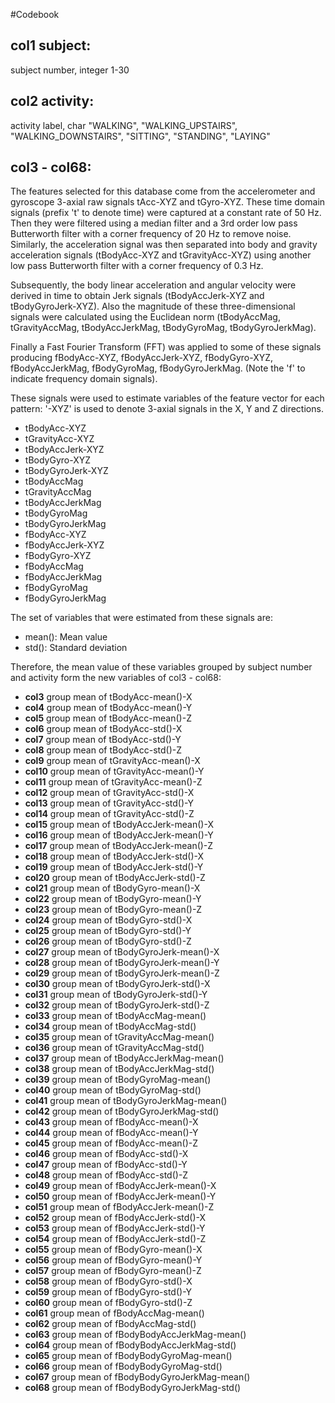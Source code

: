 #Codebook

## col1 subject: 

subject number, integer 1-30
	
## col2 activity: 

activity label, char "WALKING", "WALKING\_UPSTAIRS", "WALKING\_DOWNSTAIRS", "SITTING", "STANDING", "LAYING"
	
## col3 - col68:

The features selected for this database come from the accelerometer and gyroscope 3-axial raw signals tAcc-XYZ and tGyro-XYZ. These time domain signals (prefix 't' to denote time) were captured at a constant rate of 50 Hz. Then they were filtered using a median filter and a 3rd order low pass Butterworth filter with a corner frequency of 20 Hz to remove noise. Similarly, the acceleration signal was then separated into body and gravity acceleration signals (tBodyAcc-XYZ and tGravityAcc-XYZ) using another low pass Butterworth filter with a corner frequency of 0.3 Hz. 

Subsequently, the body linear acceleration and angular velocity were derived in time to obtain Jerk signals (tBodyAccJerk-XYZ and tBodyGyroJerk-XYZ). Also the magnitude of these three-dimensional signals were calculated using the Euclidean norm (tBodyAccMag, tGravityAccMag, tBodyAccJerkMag, tBodyGyroMag, tBodyGyroJerkMag). 

Finally a Fast Fourier Transform (FFT) was applied to some of these signals producing fBodyAcc-XYZ, fBodyAccJerk-XYZ, fBodyGyro-XYZ, fBodyAccJerkMag, fBodyGyroMag, fBodyGyroJerkMag. (Note the 'f' to indicate frequency domain signals). 

These signals were used to estimate variables of the feature vector for each pattern: '-XYZ' is used to denote 3-axial signals in the X, Y and Z directions.

- tBodyAcc-XYZ
- tGravityAcc-XYZ
- tBodyAccJerk-XYZ
- tBodyGyro-XYZ
- tBodyGyroJerk-XYZ
- tBodyAccMag
- tGravityAccMag
- tBodyAccJerkMag
- tBodyGyroMag
- tBodyGyroJerkMag
- fBodyAcc-XYZ
- fBodyAccJerk-XYZ
- fBodyGyro-XYZ
- fBodyAccMag
- fBodyAccJerkMag
- fBodyGyroMag
- fBodyGyroJerkMag

The set of variables that were estimated from these signals are: 

- mean(): Mean value
- std(): Standard deviation

Therefore, the mean value of these variables grouped by subject number and activity form the new variables of col3 - col68: 
- **col3** group mean of tBodyAcc-mean()-X
- **col4** group mean of tBodyAcc-mean()-Y
- **col5** group mean of tBodyAcc-mean()-Z
- **col6** group mean of tBodyAcc-std()-X
- **col7** group mean of tBodyAcc-std()-Y
- **col8** group mean of tBodyAcc-std()-Z
- **col9** group mean of tGravityAcc-mean()-X
- **col10** group mean of tGravityAcc-mean()-Y
- **col11** group mean of tGravityAcc-mean()-Z
- **col12** group mean of tGravityAcc-std()-X
- **col13** group mean of tGravityAcc-std()-Y
- **col14** group mean of tGravityAcc-std()-Z
- **col15** group mean of tBodyAccJerk-mean()-X
- **col16** group mean of tBodyAccJerk-mean()-Y
- **col17** group mean of tBodyAccJerk-mean()-Z
- **col18** group mean of tBodyAccJerk-std()-X
- **col19** group mean of tBodyAccJerk-std()-Y
- **col20** group mean of tBodyAccJerk-std()-Z
- **col21** group mean of tBodyGyro-mean()-X
- **col22** group mean of tBodyGyro-mean()-Y
- **col23** group mean of tBodyGyro-mean()-Z
- **col24** group mean of tBodyGyro-std()-X
- **col25** group mean of tBodyGyro-std()-Y
- **col26** group mean of tBodyGyro-std()-Z
- **col27** group mean of tBodyGyroJerk-mean()-X
- **col28** group mean of tBodyGyroJerk-mean()-Y
- **col29** group mean of tBodyGyroJerk-mean()-Z
- **col30** group mean of tBodyGyroJerk-std()-X
- **col31** group mean of tBodyGyroJerk-std()-Y
- **col32** group mean of tBodyGyroJerk-std()-Z
- **col33** group mean of tBodyAccMag-mean()
- **col34** group mean of tBodyAccMag-std()
- **col35** group mean of tGravityAccMag-mean()
- **col36** group mean of tGravityAccMag-std()
- **col37** group mean of tBodyAccJerkMag-mean()
- **col38** group mean of tBodyAccJerkMag-std()
- **col39** group mean of tBodyGyroMag-mean()
- **col40** group mean of tBodyGyroMag-std()
- **col41** group mean of tBodyGyroJerkMag-mean()
- **col42** group mean of tBodyGyroJerkMag-std()
- **col43** group mean of fBodyAcc-mean()-X
- **col44** group mean of fBodyAcc-mean()-Y
- **col45** group mean of fBodyAcc-mean()-Z
- **col46** group mean of fBodyAcc-std()-X
- **col47** group mean of fBodyAcc-std()-Y
- **col48** group mean of fBodyAcc-std()-Z
- **col49** group mean of fBodyAccJerk-mean()-X
- **col50** group mean of fBodyAccJerk-mean()-Y
- **col51** group mean of fBodyAccJerk-mean()-Z
- **col52** group mean of fBodyAccJerk-std()-X
- **col53** group mean of fBodyAccJerk-std()-Y
- **col54** group mean of fBodyAccJerk-std()-Z
- **col55** group mean of fBodyGyro-mean()-X
- **col56** group mean of fBodyGyro-mean()-Y
- **col57** group mean of fBodyGyro-mean()-Z
- **col58** group mean of fBodyGyro-std()-X
- **col59** group mean of fBodyGyro-std()-Y
- **col60** group mean of fBodyGyro-std()-Z
- **col61** group mean of fBodyAccMag-mean()
- **col62** group mean of fBodyAccMag-std()
- **col63** group mean of fBodyBodyAccJerkMag-mean()
- **col64** group mean of fBodyBodyAccJerkMag-std()
- **col65** group mean of fBodyBodyGyroMag-mean()
- **col66** group mean of fBodyBodyGyroMag-std()
- **col67** group mean of fBodyBodyGyroJerkMag-mean()
- **col68** group mean of fBodyBodyGyroJerkMag-std()
